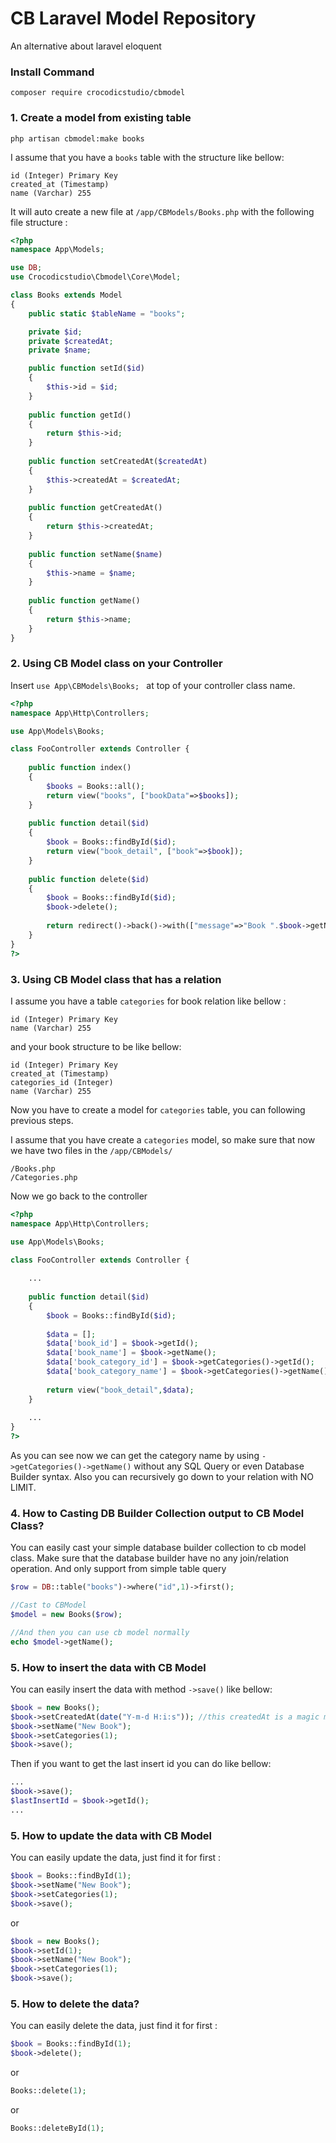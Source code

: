 # CB Laravel Model Repository
An alternative about laravel eloquent

### Install Command
``composer require crocodicstudio/cbmodel``

### 1. Create a model from existing table
``php artisan cbmodel:make books``

I assume that you have a ```books``` table with the structure like bellow:
```
id (Integer) Primary Key
created_at (Timestamp)
name (Varchar) 255
```

It will auto create a new file at ```/app/CBModels/Books.php``` with the following file structure : 

```php
<?php
namespace App\Models;

use DB;
use Crocodicstudio\Cbmodel\Core\Model;

class Books extends Model
{
    public static $tableName = "books";

    private $id;
    private $createdAt;
    private $name;

    public function setId($id)
    {
        $this->id = $id;
    }
    
    public function getId()
    {
        return $this->id;
    }
    
    public function setCreatedAt($createdAt)
    {
        $this->createdAt = $createdAt;
    }
    
    public function getCreatedAt()
    {
        return $this->createdAt;
    }
    
    public function setName($name)
    {
        $this->name = $name;
    }
    
    public function getName()
    {
        return $this->name;
    }
}
```

### 2. Using CB Model class on your Controller
Insert ```use App\CBModels\Books; ``` at top of your controller class name.

```php
<?php 
namespace App\Http\Controllers;

use App\Models\Books;

class FooController extends Controller {
    
    public function index() 
    {
        $books = Books::all();
        return view("books", ["bookData"=>$books]);
    }
    
    public function detail($id)
    {
        $book = Books::findById($id);
        return view("book_detail", ["book"=>$book]);
    }
    
    public function delete($id)
    {
        $book = Books::findById($id);
        $book->delete();
        
        return redirect()->back()->with(["message"=>"Book ".$book->getName()." has been deleted!"]);
    }
}
?>
```

### 3. Using CB Model class that has a relation
I assume you have a table ```categories``` for book relation like bellow : 
```
id (Integer) Primary Key
name (Varchar) 255
```
and your book structure to be like bellow:
```
id (Integer) Primary Key
created_at (Timestamp)
categories_id (Integer)
name (Varchar) 255
```
Now you have to create a model for ```categories``` table, you can following previous steps.

I assume that you have create a ```categories``` model, so make sure that now we have two files in the ```/app/CBModels/```
``` 
/Books.php
/Categories.php
```
Now we go back to the controller 
```php
<?php 
namespace App\Http\Controllers;

use App\Models\Books;

class FooController extends Controller {
    
    ...
    
    public function detail($id)
    {
        $book = Books::findById($id);
        
        $data = [];
        $data['book_id'] = $book->getId();
        $data['book_name'] = $book->getName();
        $data['book_category_id'] = $book->getCategories()->getId();
        $data['book_category_name'] = $book->getCategories()->getName();
        
        return view("book_detail",$data);
    }
    
    ...
}
?>
```
As you can see now we can get the category name by using ```->getCategories()->getName()``` without any SQL Query or even Database Builder syntax. Also you can recursively go down to your relation with NO LIMIT.

### 4. How to Casting DB Builder Collection output to CB Model Class?
You can easily cast your simple database builder collection to cb model class. Make sure that the database builder have no any join/relation operation. And only support from simple table query

```php 
$row = DB::table("books")->where("id",1)->first();

//Cast to CBModel
$model = new Books($row);

//And then you can use cb model normally
echo $model->getName();
```

### 5. How to insert the data with CB Model
You can easily insert the data with method ```->save()``` like bellow:
```php 
$book = new Books();
$book->setCreatedAt(date("Y-m-d H:i:s")); //this createdAt is a magic method you can ignore this
$book->setName("New Book");
$book->setCategories(1);
$book->save();
```
Then if you want to get the last insert id you can do like bellow:
```php
...
$book->save();
$lastInsertId = $book->getId();
...
```

### 5. How to update the data with CB Model
You can easily update the data, just find it for first : 
```php 
$book = Books::findById(1);
$book->setName("New Book");
$book->setCategories(1);
$book->save();
```
or 
```php 
$book = new Books();
$book->setId(1);
$book->setName("New Book");
$book->setCategories(1);
$book->save();
```
### 5. How to delete the data?
You can easily delete the data, just find it for first : 
```php 
$book = Books::findById(1);
$book->delete();
```
or 
```php 
Books::delete(1);
```
or
```php 
Books::deleteById(1);
```